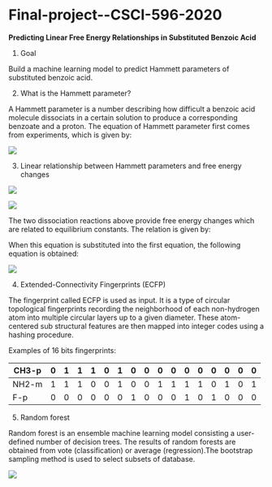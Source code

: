 # Final-project--CSCI-596-2020

**Predicting Linear Free Energy Relationships in Substituted Benzoic Acid**

1. Goal

Build a machine learning model to predict Hammett parameters of substituted benzoic acid.

2. What is the Hammett parameter?

A Hammett parameter is a number describing how difficult a benzoic acid molecule dissociats in a certain solution to produce a corresponding benzoate and a proton. The equation of Hammett parameter first comes from experiments, which is given by:

 ![](RackMultipart20201120-4-e2aa6k_html_fb42ae124126cbc8.gif)

3. Linear relationship between Hammett parameters and free energy changes

 ![](RackMultipart20201120-4-e2aa6k_html_9c21d0533dcbb2b8.gif)

![](RackMultipart20201120-4-e2aa6k_html_8191e34e48350ea8.gif)

The two dissociation reactions above provide free energy changes which are related to equilibrium constants. The relation is given by:

When this equation is substituted into the first equation, the following equation is obtained:

![](RackMultipart20201120-4-e2aa6k_html_adcd58fed2679c6b.gif)

4. Extended-Connectivity Fingerprints (ECFP)

The fingerprint called ECFP is used as input. It is a type of circular topological fingerprints recording the neighborhood of each non-hydrogen atom into multiple circular layers up to a given diameter. These atom-centered sub structural features are then mapped into integer codes using a hashing procedure.

Examples of 16 bits fingerprints:

| CH3-p | 0 | 1 | 1 | 1 | 0 | 1 | 0 | 0 | 0 | 0 | 0 | 0 | 0 | 0 | 0 | 0 |
| --- | --- | --- | --- | --- | --- | --- | --- | --- | --- | --- | --- | --- | --- | --- | --- | --- |
| NH2-m | 1 | 1 | 1 | 0 | 0 | 1 | 0 | 0 | 1 | 1 | 1 | 1 | 0 | 1 | 0 | 1 |
| F-p | 0 | 0 | 0 | 0 | 0 | 0 | 1 | 0 | 0 | 0 | 1 | 0 | 1 | 0 | 0 | 0 |

5. Random forest

Random forest is an ensemble machine learning model consisting a user-defined number of decision trees. The results of random forests are obtained from vote (classification) or average (regression).The bootstrap sampling method is used to select subsets of database.

![](RackMultipart20201120-4-e2aa6k_html_eefeb336a48f61ba.gif)
